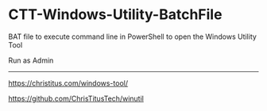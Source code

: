 # CTT-Windows-Utility-BatchFile

BAT file to execute command line in PowerShell to open the Windows Utility Tool

Run as Admin
__________________________________________________


https://christitus.com/windows-tool/

https://github.com/ChrisTitusTech/winutil
